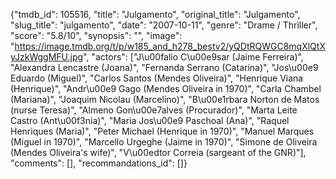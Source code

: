 {"tmdb_id": 105516, "title": "Julgamento", "original_title": "Julgamento", "slug_title": "julgamento", "date": "2007-10-11", "genre": "Drame / Thriller", "score": "5.8/10", "synopsis": "", "image": "https://image.tmdb.org/t/p/w185_and_h278_bestv2/yQDtRQWGC8mqXlQtXyJzkWggMFU.jpg", "actors": ["J\u00falio C\u00e9sar (Jaime Ferreira)", "Alexandra Lencastre (Joana)", "Fernanda Serrano (Catarina)", "Jos\u00e9 Eduardo (Miguel)", "Carlos Santos (Mendes Oliveira)", "Henrique Viana (Henrique)", "Andr\u00e9 Gago (Mendes Oliveira in 1970)", "Carla Chambel (Mariana)", "Joaquim Nicolau (Marcelino)", "B\u00e1rbara Norton de Matos (nurse Teresa)", "Almeno Gon\u00e7alves (Procurador)", "Marta Leite Castro (Ant\u00f3nia)", "Maria Jos\u00e9 Paschoal (Ana)", "Raquel Henriques (Maria)", "Peter Michael (Henrique in 1970)", "Manuel Marques (Miguel in 1970)", "Marcello Urgeghe (Jaime in 1970)", "Simone de Oliveira (Mendes Oliveira's wife)", "V\u00edtor Correia (sargeant of the GNR)"], "comments": [], "recommandations_id": []}